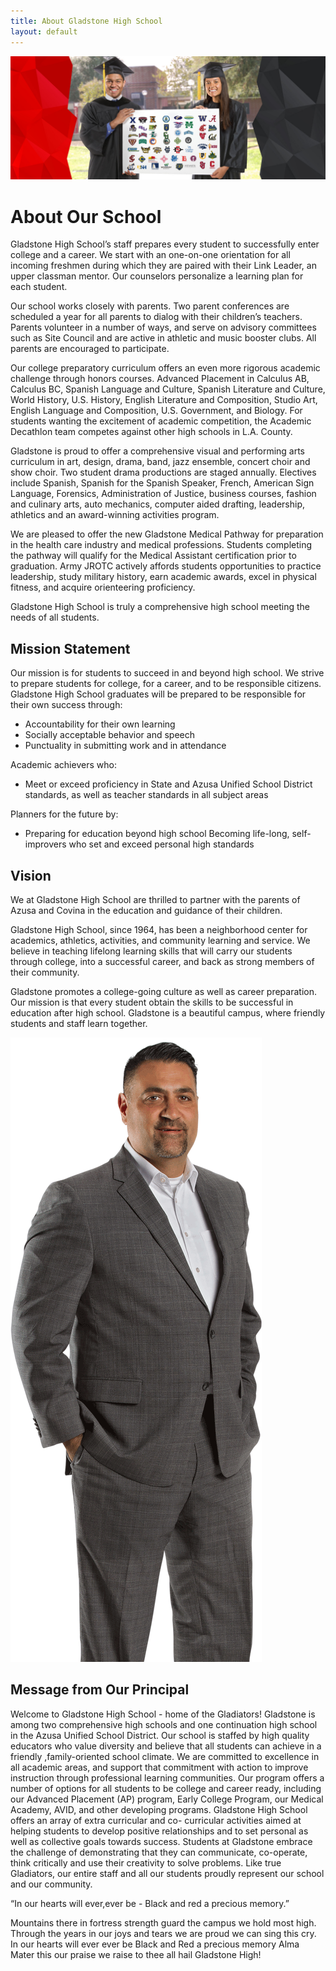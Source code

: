 ```yaml
---
title: About Gladstone High School
layout: default
---
```


![](/images/photos/graduates.jpg)

# About Our School

Gladstone High School’s staff prepares every student to successfully enter college and a career. We start with an one-on-one orientation for all incoming freshmen during which they are paired with their Link Leader, an upper classman mentor. Our counselors personalize a learning plan for each student.

Our school works closely with parents. Two parent conferences are scheduled a year for all parents to dialog with their children’s teachers. Parents volunteer in a number of ways, and serve on advisory committees such as Site Council and are active in athletic and music booster clubs. All parents are encouraged to participate.

Our college preparatory curriculum offers an even more rigorous academic challenge through honors courses. Advanced Placement in Calculus AB, Calculus BC, Spanish Language and Culture, Spanish Literature and Culture, World History, U.S. History, English Literature and Composition, Studio Art, English Language and Composition, U.S. Government, and Biology. For students wanting the excitement of academic competition, the Academic Decathlon team competes against other high schools in L.A. County.

Gladstone is proud to offer a comprehensive visual and performing arts curriculum in art, design, drama, band, jazz ensemble, concert choir and show choir. Two student drama productions are staged annually. Electives include Spanish, Spanish for the Spanish Speaker, French, American Sign Language, Forensics, Administration of Justice, business courses, fashion and culinary arts, auto mechanics, computer aided drafting, leadership, athletics and an award-winning activities program.

We are pleased to offer the new Gladstone Medical Pathway for preparation in the health care industry and medical professions. Students completing the pathway will qualify for the Medical Assistant certification prior to graduation. Army JROTC actively affords students opportunities to practice leadership, study military history, earn academic awards, excel in physical fitness, and acquire orienteering proficiency.

Gladstone High School is truly a comprehensive high school meeting the needs of all students.

## Mission Statement

Our mission is for students to succeed in and beyond high school. We strive to prepare students for college, for a career, and to be responsible citizens. Gladstone High School graduates will be prepared to be responsible for their own success through:

* Accountability for their own learning
* Socially acceptable behavior and speech
* Punctuality in submitting work and in attendance

Academic achievers who:

* Meet or exceed proficiency in State and Azusa Unified School District standards, as well as teacher standards in all subject areas

Planners for the future by:

* Preparing for education beyond high school Becoming life-long, self- improvers who set and exceed personal high standards

## Vision

We at Gladstone High School are thrilled to partner with the parents of Azusa and Covina in the education and guidance of their children.

Gladstone High School, since 1964, has been a neighborhood center for academics, athletics, activities, and community learning and service. We believe in teaching lifelong learning skills that will carry our students through college, into a successful career, and back as strong members of their community.

Gladstone promotes a college-going culture as well as career preparation. Our mission is that every student obtain the skills to be successful in education after high school. Gladstone is a beautiful campus, where friendly
students and staff learn together.

![](/images/photos/principal.png)

## Message from Our Principal

Welcome to Gladstone High School - home of the Gladiators! Gladstone is among two comprehensive high schools and one continuation high school in the Azusa Unified School District. Our school is staffed by high quality educators who value diversity and believe that all students can achieve in a friendly ,family-oriented school climate. We are committed to excellence in all academic areas, and support that commitment with action to improve instruction through professional learning communities. Our program offers a number of options for all students to be college and career ready, including our Advanced Placement (AP) program, Early College Program, our Medical Academy, AVID, and other developing programs. Gladstone High School offers an array of extra curricular and co- curricular activities aimed at helping students to develop positive relationships and to set personal as well as collective goals towards success. Students at Gladstone embrace the challenge of demonstrating that they can communicate, co-operate, think critically and use their creativity to solve problems. Like true Gladiators, our entire staff and all our students proudly represent our school and our community.

“In our hearts will ever,ever be - Black and red a precious memory.”

Mountains there in fortress strength guard the campus we hold most high. Through the years in our joys and tears we are proud we can sing this cry.
In our hearts will ever ever be
Black and Red a precious memory Alma Mater this our praise we raise to thee all hail Gladstone High!


